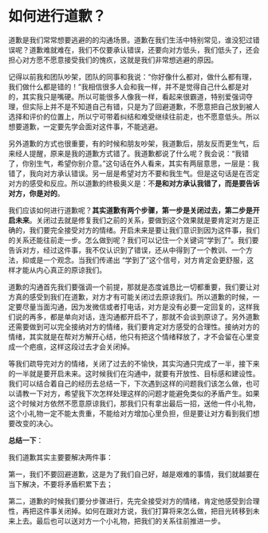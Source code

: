 # 如何进行道歉？

道歉是我们常常想要逃避的的沟通场景。道歉在我们生活中特别常见，谁没犯过错误呢？道歉难就难在，我们不仅要承认错误，还要向对方低头，我们低头了，还会担心对方愿不愿意接受我们的愧疚，这就是我们非常想逃避的原因。

记得以前我和团队吵架，团队的同事和我说：“你好像什么都对，做什么都有理，我们做什么都是错的！”我相信很多人会和我一样，并不是觉得自己什么都是对的，其实我只是嘴硬。所以可能很多人像我一样，看起来很霸道，特别爱强词夺理，但实际上并不是不知道自己有错，只是为了回避道歉，不愿意把自己放到被人选择和评价的位置上，所以宁可带着纠结和难受继续往前走，也不愿意低头。所以想要道歉，一定要先学会面对这件事，不能逃避。

另外道歉的方式也很重要，有的时候和朋友吵架，我道歉后，朋友反而更生气，后来经人提醒，原来是我的道歉方式错了。我道歉都说了什么呢？我会说：“我错了，你别生气，希望你别介意。”这句话在外人看来，其实有两层意思，一层是：我错了，我向对方承认错误。另一层是希望对方不要和我生气。但是这句话是在否定对方的感受和反应。所以道歉的终极奥义是：不**是和对方承认我错了，而是要告诉对方，你是对的**。

我们应该如何进行道歉呢？**其实道歉有两个步骤，第一步是关闭过去，第二步是开启未来**。关闭过去就是修复我们之前的关系，要做到这个效果就是要肯定对方是正确的，我们要完全接受对方的情绪。开启未来是要让我们意识到因为这件事，我们的关系还能往前走一步。怎么做到呢？我们可以记住一个关键词“学到了”。我们要告诉对方，经过这件事，我不仅认识到了错误，还从中得到了一个教训、一个方法，抑或是一个观念。当我们传递出 “学到了”这个信号，对方肯定会更舒服，这样才能从内心真正的原谅我们。

道歉的沟通首先我们要强调一个前提，那就是态度诚恳比一切都重要，我们要让对方真的感受到我们在道歉，对方才有可能关闭过去原谅我们。所以道歉的时候，一定要尽量当面沟通，因为发微信或者打电话，对方是没有必要一定回复的，这样我们说的再多，都是单向对话，连沟通都开启不了，那就不会谈到原谅了。另外道歉还需要做到可以完全接纳对方的情绪，我们要肯定对方感受的合理性。接纳对方的情绪，其实就是在帮对方解开心结，他只有把这个情绪释放了，才不会留在心里变成一个疤痕，这样这段过去才会关闭掉。

等我们疏导完对方的情绪，关闭了过去的不愉快，其实沟通只完成了一半，接下来的一半就是要开启未来。这时候我们在沟通中，就要有开放性、目标感和建设性。我们可以结合着自己的经历去总结一下，下次遇到这样的问题我们该怎么做，也可以请教一下对方，希望我下次怎样处理这样的问题才能避免类似的矛盾产生。如果这个时候对方依然不愿意原谅我们，那我们只有拿出最后一招，送他一件小礼物，这个小礼物一定不能太贵重，不能给对方增加心里负担，但是要让对方看到我们想要改变的决心。

**总结一下**：

我们道歉其实主要要解决两件事：

第一，我们不要回避道歉，这是为了我们自己好，越是艰难的事情，我们就越要在当下解决，不要将矛盾积累下去；

第二，道歉的时候我们要分步骤进行，先完全接受对方的情绪，肯定他感受到合理性，再把这件事关闭掉。如何在跟对方说，我们打算将来怎么做，把目光转移到未来上去。最后也可以送对方一个小礼物，把我们的关系往前推进一步。